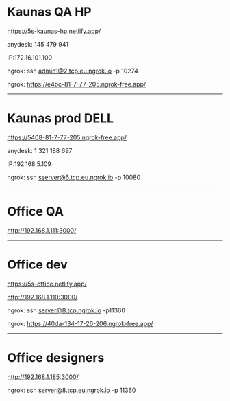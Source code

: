 # **Kaunas QA** HP

https://5s-kaunas-hp.netlify.app/

anydesk: 145 479 941

IP:172.16.101.100

ngrok: ssh admin1@2.tcp.eu.ngrok.io -p 10274

ngrok: https://e4bc-81-7-77-205.ngrok-free.app/
***


# **Kaunas prod** DELL

https://5408-81-7-77-205.ngrok-free.app/

anydesk:  1 321 188 697

IP:192.168.5.109

ngrok: ssh sserver@6.tcp.eu.ngrok.io -p 10080

***

# **Office QA**

http://192.168.1.111:3000/
***

# **Office dev**

https://5s-office.netlify.app/

http://192.168.1.110:3000/

ngrok: ssh server@8.tcp.ngrok.io -p11360

ngrok: https://40da-134-17-26-206.ngrok-free.app/
***

# **Office designers**

http://192.168.1.185:3000/

ngrok: ssh server@8.tcp.eu.ngrok.io -p 11360
